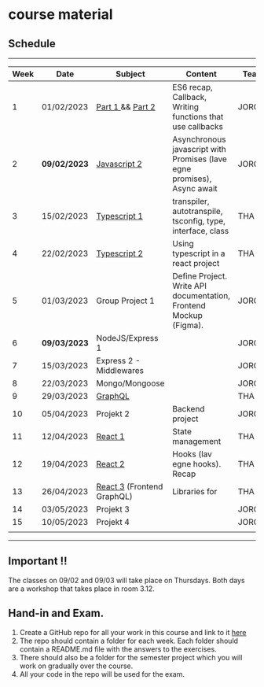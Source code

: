 # course material

## Schedule

***

| Week | Date | Subject                                                                  | Content | Teacher |
| --- | --- |--------------------------------------------------------------------------| --- | --- |
| 1 | 01/02/2023 | [Part 1 ](week1_js/RECAP_CALLBACKS.md) && [Part 2 ](week1_js/RECAP_ES6.md) | ES6 recap, Callback, Writing functions that use callbacks | JORG |
| 2 | **09/02/2023** | [Javascript 2](week2_js/PROMISES.md)                                   | Asynchronous javascript with Promises (lave egne promises), Async await | JORG |
| 3 | 15/02/2023 | [Typescript 1](week3_ts/README.md)                                       | transpiler, autotranspile, tsconfig, type, interface, class | THA |
| 4 | 22/02/2023 | [Typescript 2](week4_ts2/README.md)                                      | Using typescript in a react project | THA |
| 5 | 01/03/2023 | Group Project 1                                                          | Define Project. Write API documentation, Frontend Mockup (Figma). | JORG/THA |
| 6 | **09/03/2023** | NodeJS/Express 1                                                         |  | JORG |
| 7 | 15/03/2023 | Express 2 - Middlewares                                                  |  | JORG |
| 8 | 22/03/2023 | Mongo/Mongoose                                                           |  | JORG |
| 9 | 29/03/2023 | [GraphQL](week9_graphql/README.md)                                       |  | THA |
| 10 | 05/04/2023  | Projekt 2                                                                | Backend project | JORG/THA |
| 11 | 12/04/2023 | [React 1](week11_state_management/README.md)                             | State management | THA |
| 12 | 19/04/2023 | [React 2](week12_react_hooks/README.md)                                  | Hooks (lav egne hooks). Recap | THA  |
| 13 | 26/04/2023 | [React 3](week13_graphql2/README.md) (Frontend GraphQL)                  | Libraries for  | THA |
| 14 | 03/05/2023 | Projekt 3                                                                |  | JORG/THA |
| 15 | 10/05/2023 | Projekt 4                                                                |  | JORG/THA |
|  |  |                                                                          |  |  |

***

## Important !!

The classes on 09/02 and 09/03 will take place on Thursdays. Both days are a workshop that takes place in room 3.12.

## Hand-in and Exam.
1. Create a GitHub repo for all your work in this course and link to it [here](https://docs.google.com/spreadsheets/d/1IKFYbYwqUlZ0sUaFcLaxl154NgoaRl0g57yY6k3ipo0/edit?usp=sharing)
2. The repo should contain a folder for each week. Each folder should contain a README.md file with the answers to the exercises.
3. There should also be a folder for the semester project which you will work on gradually over the course.
4. All your code in the repo will be used for the exam.

